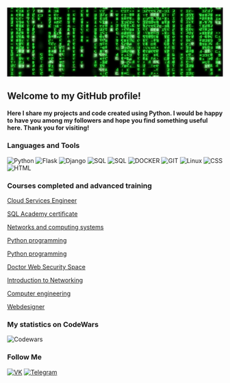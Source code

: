 ![Header](https://github.com/SergeyCicada/sergeycicada/blob/main/assets/b4e371619042d1e80918d09904e90f7d.gif)

## Welcome to my GitHub profile!
#### Here I share my projects and code created using Python. I would be happy to have you among my followers and hope you find something useful here. Thank you for visiting!
### Languages and Tools
![Python](https://img.shields.io/badge/-Python-040f04?style=for-the-badge&logo=python)
![Flask](https://img.shields.io/badge/-Flask-040f04?style=for-the-badge&logo=flask)
![Django](https://img.shields.io/badge/-Django-040f04?style=for-the-badge&logo=Django)
![SQL](https://img.shields.io/badge/-SQL-040f04?style=for-the-badge&logo=MySQL)
![SQL](https://img.shields.io/badge/-POSTGRESQL-040f04?style=for-the-badge&logo=Postgresql)
![DOCKER](https://img.shields.io/badge/-DOCKER-040f04?style=for-the-badge&logo=docker)
![GIT](https://img.shields.io/badge/-git-040f04?style=for-the-badge&logo=git)
![Linux](https://img.shields.io/badge/-linux-040f04?style=for-the-badge&logo=Ubuntu)
![CSS](https://img.shields.io/badge/-CSS-040f04?style=for-the-badge&logo=css3)
![HTML](https://img.shields.io/badge/-HTML-040f04?style=for-the-badge&logo=HTML5)

### Courses completed and advanced training
[Cloud Services Engineer](https://github.com/SergeyCicada/completed_courses/blob/main/%D0%95%D0%B2%D0%B3%D1%80%D0%B0%D1%84%D0%BE%D0%B2%20%D0%A1%D0%B5%D1%80%D0%B3%D0%B5%D0%B9_20222%D0%98%D0%9E%D0%A100934%20(1)%20(1).pdf)

[SQL Academy certificate](https://github.com/SergeyCicada/completed_courses/blob/main/certificate-659765eaaf43570048d4986d.pdf)

[Networks and computing systems](https://github.com/SergeyCicada/completed_courses/blob/main/Certificate%20for%20Cisco.pdf)

[Python programming](https://github.com/SergeyCicada/completed_courses/blob/main/stepik-certificate-67-3d823b1.pdf)

[Python programming](https://github.com/SergeyCicada/completed_courses/blob/main/stepik-certificate-58852-e829f55.pdf)

[Doctor Web Security Space](https://github.com/SergeyCicada/completed_courses/blob/main/photo_2023-03-23_10-21-55.jpg)

[Introduction to Networking](https://github.com/SergeyCicada/completed_courses/blob/main/stepik-certificate-58678-96bbf3f.pdf)

[Computer engineering](https://github.com/SergeyCicada/completed_courses/blob/main/%D0%95%D0%B2%D0%B3%D1%80%D0%B0%D1%84%D0%BE%D0%B2%20%D0%A1.%D0%90..pdf)

[Webdesigner](https://github.com/SergeyCicada/completed_courses/blob/main/19e1a8ebc96e08b4f7b74220ef3622c5.png)

### My statistics on СodeWars
![Codewars](https://github.r2v.ch/codewars?user=SergeyKelme)

### Follow Me
[![VK](https://img.shields.io/badge/-Vk-040f04?style=for-the-badge&logo=vk)](https://vk.com/id547128657)
[![Telegram](https://img.shields.io/badge/-telegram-040f04?style=for-the-badge&logo=telegram)](https://t.me/AlexeiYakish)
